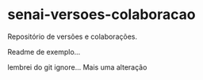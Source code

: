 # senai-versoes-colaboracao

Repositório de versões e colaborações.

Readme de exemplo...

lembrei do git ignore...
Mais uma alteração
